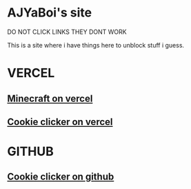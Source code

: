 # AJYaBoi's site

DO NOT CLICK LINKS THEY DONT WORK

This is a site where i have things here to unblock stuff i guess.

# VERCEL
## [Minecraft on vercel](startechfive-mc.vercel.app)
## [Cookie clicker on vercel](cookieclicker-unblocked.vercel.app)

# GITHUB
## [Cookie clicker on github](https://ajyaboi.github.io/cookieclicker/)
